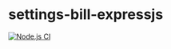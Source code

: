 # settings-bill-expressjs
[![Node.js CI](https://github.com/Mxolisi-Tshezi/settings-bill-expressjs/actions/workflows/node.js.yml/badge.svg)](https://github.com/Mxolisi-Tshezi/settings-bill-expressjs/actions/workflows/node.js.yml)
